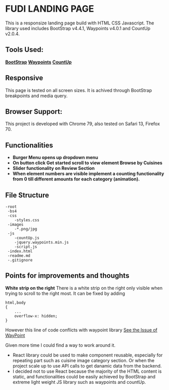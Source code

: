 # FUDI LANDING PAGE

This is a responsize landing page build with HTML CSS Javascript. The library used includes BootStrap v4.4.1,
Waypoints v4.0.1 and CountUp v2.0.4.

## Tools Used:

**[BootStrap](https://getbootstrap.com/)**
**[Waypoints](http://imakewebthings.com/waypoints/)**
**[CountUp](https://inorganik.github.io/countUp.js/)**

## Responsive

This page is tested on all screen sizes. It is achived through BootStrap breakpoints and media query.

## Browser Support:

This project is developed with Chrome 79, also tested on Safari 13, Firefox 70.

## Functionalities

- **Burger Menu opens up dropdown menu**
- **On button click Get started scroll to view element Browse by Cuisines**
- **Slider functionality on Review Section**
- **When element numbers are visible implement a counting functionality from 0 till different amounts for each category (animation).**

## File Structure

```
-root
 -bs4
 -css
    -styles.css
 -images
    -*.png/jpg
 -js
    -countUp.js
    -jquery.waypoints.min.js
    -script.js
 -index.html
 -readme.md
 -.gitignore
```

## Points for improvements and thoughts

**White strip on the right**
There is a white strip on the right only visible when trying to scroll to the right most. It can be fixed by adding

```
html,body
{
    ...
    overflow-x: hidden;
}
```

However this line of code conflicts with waypoint library
[See the Issue of WayPoint](https://github.com/civiccc/react-waypoint/issues/251)

Given more time I could find a way to work around it.

- React library could be used to make component reusable, especially for repeating part such as cuisine image category section. Or when the project scale up to use API calls to get danamic data from the backend.
- I decided not to use React because the majority of the HTML content is static, and functionalities could be easily achieved by BootStrap and extreme light weight JS library such as waypoints and countUp.
